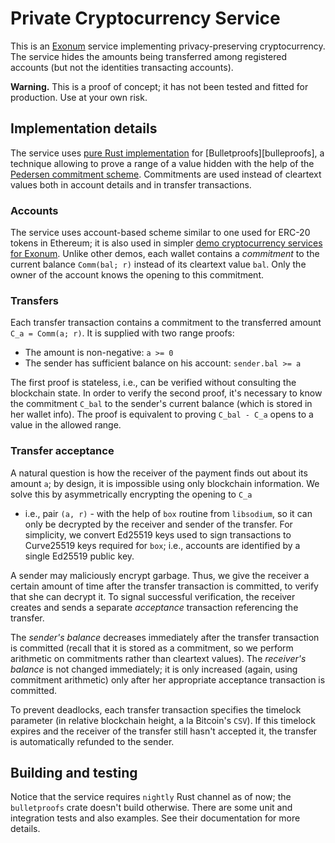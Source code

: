 # Private Cryptocurrency Service

This is an [Exonum] service implementing privacy-preserving cryptocurrency. The service hides the amounts being
transferred among registered accounts (but not the identities transacting accounts).

**Warning.** This is a proof of concept; it has not been tested and fitted for production. Use at your own risk.

## Implementation details

The service uses [pure Rust implementation][bulletproofs-rs] for [Bulletproofs][bulleproofs], a technique allowing
to prove a range of a value hidden with the help of the [Pedersen commitment scheme][pedersen]. Commitments are used
instead of cleartext values both in account details and in transfer transactions.

### Accounts

The service uses account-based scheme similar to one used for ERC-20 tokens in Ethereum; it is also used in simpler
[demo cryptocurrency services for Exonum][demo]. Unlike other demos, each wallet contains a _commitment_ to the current
balance `Comm(bal; r)` instead of its cleartext value `bal`. Only the owner of the account knows the opening
to this commitment.

### Transfers

Each transfer transaction contains a commitment to the transferred amount `C_a = Comm(a; r)`.
It is supplied with two range proofs:

- The amount is non-negative: `a >= 0`
- The sender has sufficient balance on his account: `sender.bal >= a`

The first proof is stateless, i.e., can be verified without consulting the blockchain state.
In order to verify the second proof, it's necessary to know the commitment `C_bal` to the sender's current balance
(which is stored in her wallet info). The proof is equivalent to proving `C_bal - C_a` opens to a value
in the allowed range.

### Transfer acceptance

A natural question is how the receiver of the payment finds out about its amount `a`; by design, it is impossible
using only blockchain information. We solve this by asymmetrically encrypting the opening to `C_a`
- i.e., pair `(a, r)` - with the help of `box` routine from `libsodium`, so it can only be decrypted by the
receiver and sender of the transfer. For simplicity, we convert Ed25519 keys used to sign transactions
to Curve25519 keys required for `box`; i.e., accounts are identified by a single Ed25519 public key.

A sender may maliciously encrypt garbage. Thus, we give the receiver a certain amount of time
after the transfer transaction is committed, to verify that she can decrypt it. To signal successful verification,
the receiver creates and sends a separate _acceptance_ transaction referencing the transfer.

The _sender's balance_ decreases immediately after the transfer transaction is committed
(recall that it is stored as a commitment, so we perform arithmetic on commitments rather than
cleartext values). The _receiver's balance_ is not changed immediately; it is only increased
(again, using commitment arithmetic) only after her appropriate acceptance transaction is committed.

To prevent deadlocks, each transfer transaction specifies the timelock parameter (in relative blockchain height,
a la Bitcoin's `CSV`). If this timelock expires and the receiver of the transfer still hasn't accepted it,
the transfer is automatically refunded to the sender.

## Building and testing

Notice that the service requires `nightly` Rust channel as of now; the `bulletproofs` crate doesn't build otherwise.
There are some unit and integration tests and also examples. See their documentation for more details.

[Exonum]: https://exonum.com/
[bulletproofs-rs]: https://doc.dalek.rs/bulletproofs/
[bulletproofs]: https://eprint.iacr.org/2017/1066.pdf
[pedersen]: https://en.wikipedia.org/wiki/Commitment_scheme
[demo]: https://github.com/exonum/exonum/tree/master/examples